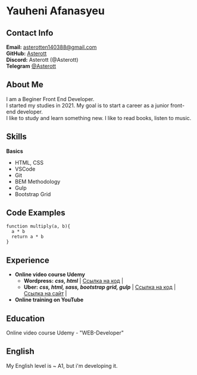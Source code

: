 # **Yauheni Afanasyeu**

## **Contact Info**
**Email:** asterotten140388@gmail.com<br>
**GitHub:** [Asterott](https://github.com/Asterott)<br>
**Discord:** Asterott (@Asterott)<br>
**Telegram** [@Asterott](https://t.me/Asterott)

## **About Me**
I am a Beginer Front End Developer.<br>
I started my studies in 2021. My goal is to start a career as a junior front-end developer.<br>
I like to study and learn something new. I like to read books, listen to music.

## **Skills**
**Вasics**
* HTML, CSS
* VSCode
* Git
* BEM Methodology
* Gulp
* Bootstrap Grid

## **Code Examples**
```
function multiply(a, b){
  a * b
  return a * b
}
```

## **Experience**
* **Online video course Udemy**
  + **Wordpress:**  ***css, html*** | [Ссылка на код](https://github.com/Asterott/Wordpress) | 
  + **Uber:**  ***css, html, sass, bootstrap grid, gulp***  | [Ссылка на код](https://github.com/Asterott/uber) | [Ссылка на сайт](https://asterott.github.io/2021/Uber/) |
* **Online training on YouTube**

## **Education**
Online video course Udemy - "WEB-Developer"

## **English**
My English level is ~ A1, but i'm developing it.
